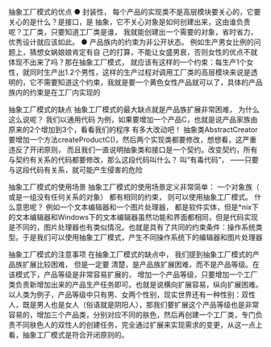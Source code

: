 抽象工厂模式的优点
● 封装性， 每个产品的实现类不是高层模块要关心的，它要关心的是什么？是接口，是
抽象，它不关心对象是如何创建出来，这由谁负责呢？工厂类，只要知道工厂类是谁， 我就能创建出一个需要的对象，省时省力，优秀设计就应该如此。
● 产品族内的约束为非公开状态。 例如生产男女比例的问题上，猜想女娲娘娘肯定有自
己的打算，不能让女盛男衰，否则女性的优点不就体现不出来了吗？那在抽象工厂模式， 就应该有这样的一个约束：每生产1个女性，就同时生产出1.2个男性，这样的生产过程对调用工厂类的高层模块来说是透明的，它不需要知道这个约束，我就是要一个黄色女性产品就可以了，具体的产品族内的约束是在工厂内实现的


抽象工厂模式的缺点
抽象工厂模式的最大缺点就是产品族扩展非常困难， 为什么这么说呢？ 我们以通用代码
为例，如果要增加一个产品C，也就是说产品家族由原来的2个增加到3个，看看我们的程序
有多大改动吧！ 抽象类AbstractCreator要增加一个方法createProductC()，然后两个实现类都要修改，想想看，这严重违反了开闭原则， 而且我们一直说明抽象类和接口是一个契约。改变契约，所有与契约有关系的代码都要修改，那么这段代码叫什么？ 叫“有毒代码”， ——只要与这段代码有关系，就可能产生侵害的危险


抽象工厂模式的使用场景
抽象工厂模式的使用场景定义非常简单： 一个对象族（ 或是一组没有任何关系的对象）
都有相同的约束， 则可以使用抽象工厂模式。 什么意思呢？ 例如一个文本编辑器和一个图片处理器， 都是软件实体，但是*nix下的文本编辑器和Windows下的文本编辑器虽然功能和界面都相同，但是代码实现是不同的，图片处理器也有类似情况。也就是具有了共同的约束条件：操作系统类型。于是我们可以使用抽象工厂模式，产生不同操作系统下的编辑器和图片处理器

抽象工厂模式的注意事项
在抽象工厂模式的缺点中， 我们提到抽象工厂模式的产品族扩展比较困难， 但是一定要
清楚，是产品族扩展困难，而不是产品等级。在该模式下，产品等级是非常容易扩展的， 增加一个产品等级，只要增加一个工厂类负责新增加出来的产品生产任务即可。也就是说横向扩展容易，纵向扩展困难。以人类为例子，产品等级中只有男、女两个性别，现实世界还有一种性别：双性人，既是男人也是女人（俗语就是阴阳人），那我们要扩展这个产品等级也是非常容易的，增加三个产品类，分别对应不同的肤色，然后再创建一个工厂类，专门负责不同肤色人的双性人的创建任务，完全通过扩展来实现需求的变更，从这一点上看，抽象工厂模式是符合开闭原则的。